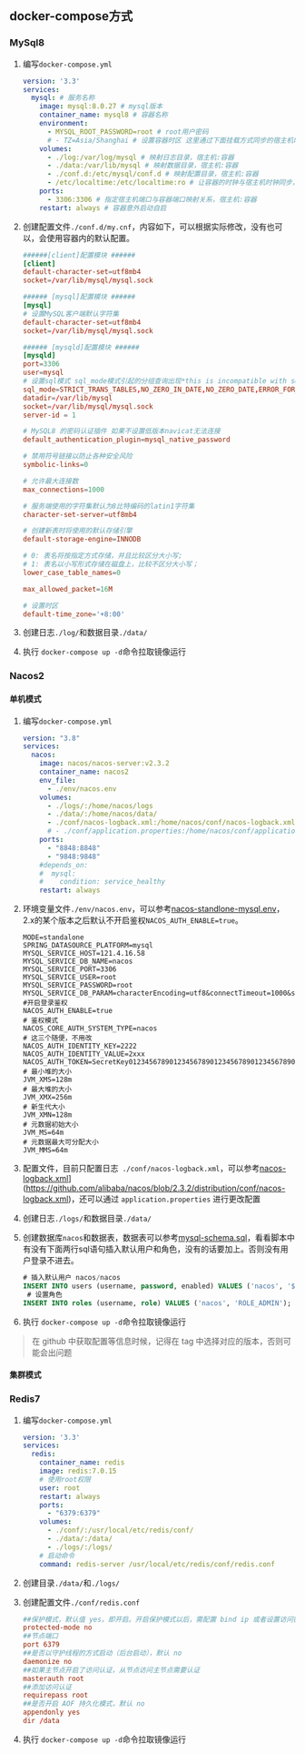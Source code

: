 

## docker-compose方式

### MySql8

1. 编写`docker-compose.yml`

   ```yaml
   version: '3.3'
   services:
     mysql: # 服务名称
       image: mysql:8.0.27 # mysql版本
       container_name: mysql8 # 容器名称
       environment:
         - MYSQL_ROOT_PASSWORD=root # root用户密码
         # - TZ=Asia/Shanghai # 设置容器时区 这里通过下面挂载方式同步的宿主机时区和时间了,这里忽略
       volumes:
         - ./log:/var/log/mysql # 映射日志目录，宿主机:容器
         - ./data:/var/lib/mysql # 映射数据目录，宿主机:容器
         - ./conf.d:/etc/mysql/conf.d # 映射配置目录，宿主机:容器
         - /etc/localtime:/etc/localtime:ro # 让容器的时钟与宿主机时钟同步，避免时间的问题，ro是read only的意思，就是只读。
       ports:
         - 3306:3306 # 指定宿主机端口与容器端口映射关系，宿主机:容器
       restart: always # 容器意外启动自启
   ```

2. 创建配置文件`./conf.d/my.cnf`，内容如下，可以根据实际修改，没有也可以，会使用容器内的默认配置。

   ```cnf
   ######[client]配置模块 ######
   [client]
   default-character-set=utf8mb4
   socket=/var/lib/mysql/mysql.sock
   
   ###### [mysql]配置模块 ######
   [mysql]
   # 设置MySQL客户端默认字符集
   default-character-set=utf8mb4
   socket=/var/lib/mysql/mysql.sock
   
   ###### [mysqld]配置模块 ######
   [mysqld]
   port=3306
   user=mysql
   # 设置sql模式 sql_mode模式引起的分组查询出现*this is incompatible with sql_mode=only_full_group_by，这里最好剔除ONLY_FULL_GROUP_BY
   sql_mode=STRICT_TRANS_TABLES,NO_ZERO_IN_DATE,NO_ZERO_DATE,ERROR_FOR_DIVISION_BY_ZERO,NO_ENGINE_SUBSTITUTION
   datadir=/var/lib/mysql
   socket=/var/lib/mysql/mysql.sock
   server-id = 1
   
   # MySQL8 的密码认证插件 如果不设置低版本navicat无法连接
   default_authentication_plugin=mysql_native_password
   
   # 禁用符号链接以防止各种安全风险
   symbolic-links=0
   
   # 允许最大连接数
   max_connections=1000
   
   # 服务端使用的字符集默认为8比特编码的latin1字符集
   character-set-server=utf8mb4
   
   # 创建新表时将使用的默认存储引擎
   default-storage-engine=INNODB
   
   # 0: 表名将按指定方式存储，并且比较区分大小写;
   # 1: 表名以小写形式存储在磁盘上，比较不区分大小写；
   lower_case_table_names=0
   
   max_allowed_packet=16M 
   
   # 设置时区
   default-time_zone='+8:00'
   ```

3. 创建日志`./log/`和数据目录`./data/`

4. 执行 `docker-compose up -d`命令拉取镜像运行

### Nacos2

#### 单机模式

1. 编写`docker-compose.yml`

   ```yaml
   version: "3.8"
   services:
     nacos:
       image: nacos/nacos-server:v2.3.2
       container_name: nacos2
       env_file:
         - ./env/nacos.env
       volumes:
         - ./logs/:/home/nacos/logs
         - ./data/:/home/nacos/data/
         - ./conf/nacos-logback.xml:/home/nacos/conf/nacos-logback.xml
         # - ./conf/application.properties:/home/nacos/conf/application.properties
       ports:
         - "8848:8848"
         - "9848:9848"
       #depends_on:
       #  mysql:
       #    condition: service_healthy
       restart: always
   ```

2. 环境变量文件`./env/nacos.env`，可以参考[nacos-standlone-mysql.env](https://github.com/nacos-group/nacos-docker/blob/v2.3.2/env/nacos-standlone-mysql.env)，2.x的某个版本之后默认不开启鉴权`NACOS_AUTH_ENABLE=true`。

   ```env
   MODE=standalone
   SPRING_DATASOURCE_PLATFORM=mysql
   MYSQL_SERVICE_HOST=121.4.16.58
   MYSQL_SERVICE_DB_NAME=nacos
   MYSQL_SERVICE_PORT=3306
   MYSQL_SERVICE_USER=root
   MYSQL_SERVICE_PASSWORD=root
   MYSQL_SERVICE_DB_PARAM=characterEncoding=utf8&connectTimeout=1000&socketTimeout=3000&autoReconnect=true&useUnicode=true&useSSL=false&serverTimezone=Asia/Shanghai&allowPublicKeyRetrieval=true
   #开启登录鉴权
   NACOS_AUTH_ENABLE=true
   # 鉴权模式
   NACOS_CORE_AUTH_SYSTEM_TYPE=nacos
   # 这三个随便，不用改
   NACOS_AUTH_IDENTITY_KEY=2222
   NACOS_AUTH_IDENTITY_VALUE=2xxx
   NACOS_AUTH_TOKEN=SecretKey012345678901234567890123456789012345678901234567890123456789
   # 最小堆的大小
   JVM_XMS=128m
   # 最大堆的大小
   JVM_XMX=256m
   # 新生代大小
   JVM_XMN=128m
   # 元数据初始大小
   JVM_MS=64m
   # 元数据最大可分配大小
   JVM_MMS=64m
   ```

   

3. 配置文件，目前只配置日志` ./conf/nacos-logback.xml`，可以参考[nacos-logback.xml](github.com)](https://github.com/alibaba/nacos/blob/2.3.2/distribution/conf/nacos-logback.xml)，还可以通过 `application.properties` 进行更改配置

4. 创建日志`./logs/`和数据目录`./data/`

5. 创建数据库`nacos`和数据表，数据表可以参考[mysql-schema.sql](https://github.com/alibaba/nacos/blob/2.3.2/distribution/conf/mysql-schema.sql)，看看脚本中有没有下面两行sql语句插入默认用户和角色，没有的话要加上。否则没有用户登录不进去。

   ```sql
   # 插入默认用户 nacos/nacos
   INSERT INTO users (username, password, enabled) VALUES ('nacos', '$2a$10$EuWPZHzz32dJN7jexM34MOeYirDdFAZm2kuWj7VEOJhhZkDrxfvUu', TRUE);
    # 设置角色
   INSERT INTO roles (username, role) VALUES ('nacos', 'ROLE_ADMIN');
   ```

6. 执行 `docker-compose up -d`命令拉取镜像运行

> 在 github 中获取配置等信息时候，记得在 tag 中选择对应的版本，否则可能会出问题

#### 集群模式

### Redis7

1. 编写`docker-compose.yml`

   ```yaml
   version: '3.3'
   services:
     redis:
       container_name: redis
       image: redis:7.0.15
       # 使用root权限
       user: root
       restart: always
       ports:
         - "6379:6379"
       volumes:
         - ./conf/:/usr/local/etc/redis/conf/
         - ./data/:/data/
         - ./logs/:/logs/
       # 启动命令
       command: redis-server /usr/local/etc/redis/conf/redis.conf
   ```

2. 创建目录`./data/`和`./logs/`

3. 创建配置文件`./conf/redis.conf`

   ```conf
   ##保护模式，默认值 yes，即开启。开启保护模式以后，需配置 bind ip 或者设置访问密码；关闭保护模式，外部网络可以直接访问
   protected-mode no
   ##节点端口
   port 6379
   ##是否以守护线程的方式启动（后台启动），默认 no
   daemonize no 
   ##如果主节点开启了访问认证，从节点访问主节点需要认证
   masterauth root
   ##添加访问认证
   requirepass root
   ##是否开启 AOF 持久化模式，默认 no
   appendonly yes
   dir /data
   ```

4. 执行 `docker-compose up -d`命令拉取镜像运行
